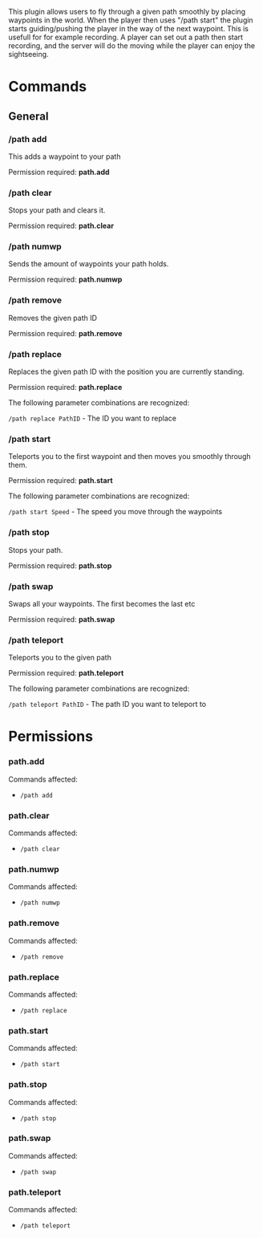 This plugin allows users to fly through a given path smoothly by placing waypoints in the world. When the player then uses "/path start" the plugin starts guiding/pushing the player in the way of the next waypoint. This is usefull for for example recording. A player can set out a path then start recording, and the server will do the moving while the player can enjoy the sightseeing. 

# Commands

## General


### /path add
This adds a waypoint to your path

Permission required: **path.add**


### /path clear
Stops your path and clears it.

Permission required: **path.clear**


### /path numwp
Sends the amount of waypoints your path holds.

Permission required: **path.numwp**


### /path remove
Removes the given path ID

Permission required: **path.remove**


### /path replace
Replaces the given path ID with the position you are currently standing.

Permission required: **path.replace**

The following parameter combinations are recognized:

`/path replace PathID` - The ID you want to replace

### /path start
Teleports you to the first waypoint and then moves you smoothly through them.

Permission required: **path.start**

The following parameter combinations are recognized:

`/path start Speed` - The speed you move through the waypoints

### /path stop
Stops your path.

Permission required: **path.stop**


### /path swap
Swaps all your waypoints. The first becomes the last etc

Permission required: **path.swap**


### /path teleport
Teleports you to the given path

Permission required: **path.teleport**

The following parameter combinations are recognized:

`/path teleport PathID` - The path ID you want to teleport to



# Permissions
### path.add


Commands affected:
  - `/path add`

### path.clear


Commands affected:
  - `/path clear`

### path.numwp


Commands affected:
  - `/path numwp`

### path.remove


Commands affected:
  - `/path remove`

### path.replace


Commands affected:
  - `/path replace`

### path.start


Commands affected:
  - `/path start`

### path.stop


Commands affected:
  - `/path stop`

### path.swap


Commands affected:
  - `/path swap`

### path.teleport


Commands affected:
  - `/path teleport`

